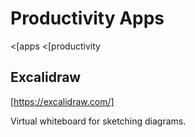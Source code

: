 # Productivity Apps
<[apps
<[productivity

## Excalidraw
[https://excalidraw.com/]

Virtual whiteboard for sketching diagrams.


